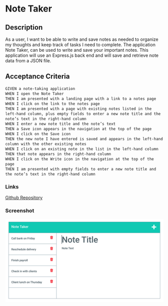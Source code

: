 # Note Taker

## Description
As a user, I want to be able to write and save notes as needed to organize my thoughts and keep track of tasks I need to complete. The application Note Taker, can be used to write and save your important notes. This application will use an Express.js back end and will save and retrieve note data from a JSON file. 

## Acceptance Criteria
```
GIVEN a note-taking application
WHEN I open the Note Taker
THEN I am presented with a landing page with a link to a notes page
WHEN I click on the link to the notes page
THEN I am presented with a page with existing notes listed in the left-hand column, plus empty fields to enter a new note title and the note’s text in the right-hand column
WHEN I enter a new note title and the note’s text
THEN a Save icon appears in the navigation at the top of the page
WHEN I click on the Save icon
THEN the new note I have entered is saved and appears in the left-hand column with the other existing notes
WHEN I click on an existing note in the list in the left-hand column
THEN that note appears in the right-hand column
WHEN I click on the Write icon in the navigation at the top of the page
THEN I am presented with empty fields to enter a new note title and the note’s text in the right-hand column

```
### Links
[Github Repository](https://github.com/vcristian1/note-taker-demo)

### Screenshot
![screenshot](11-express-homework-demo-01.png)